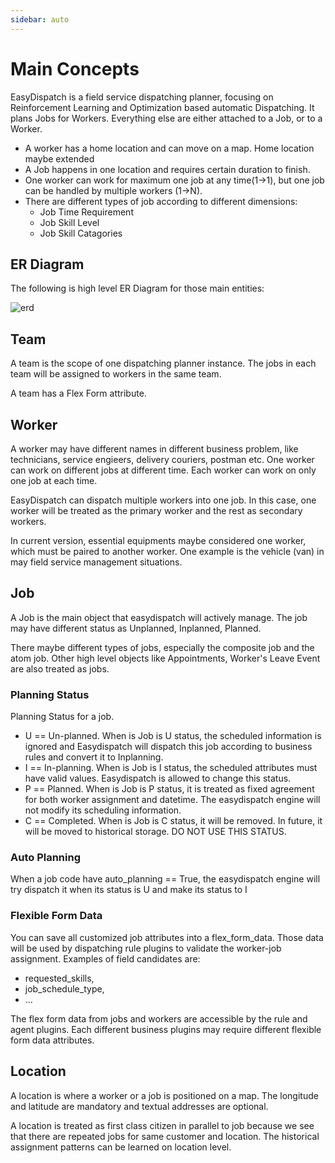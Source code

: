 ```yaml
---
sidebar: auto
---
```



# Main Concepts

EasyDispatch is a field service dispatching planner, focusing on Reinforcement Learning and Optimization based automatic Dispatching. It plans Jobs for Workers. Everything else are either attached to a Job, or to a Worker. 
- A worker has a home location and can move on a map. Home location maybe extended 
- A Job happens in one location and requires certain duration to finish.
- One worker can work for maximum one job at any time(1->1), but one job can be handled by multiple workers (1->N).
- There are different types of job according to different dimensions:
  - Job Time Requirement
  - Job Skill Level
  - Job Skill Catagories

## ER Diagram

The following is high level ER Diagram for those main entities:

![erd](/erd_easy_dispatch_20210819.png)

## Team

A team is the scope of one dispatching planner instance. The jobs in each team will be assigned to workers in the same team.

A team has a Flex Form attribute.

## Worker

A worker may have different names in different business problem, like technicians, service engieers, delivery couriers, postman etc. One worker can work on different jobs at different time. Each worker can work on only one job at each time.

EasyDispatch can dispatch multiple workers into one job. In this case, one worker will be treated as the primary worker and the rest as secondary workers.

In current version, essential equipments maybe considered one worker, which must be paired to another worker. One example is the vehicle (van) in may field service management situations.

## Job

A Job is the main object that easydispatch will actively manage. The job may have different status as Unplanned, Inplanned, Planned. 

There maybe different types of jobs, especially the composite job and the atom job. Other high level objects like Appointments, Worker's Leave Event are also treated as jobs.

### Planning Status

Planning Status for a job. 
- U == Un-planned. When is Job is U status, the scheduled information is ignored and Easydispatch will dispatch this job according to business rules and convert it to Inplanning. 
- I == In-planning. When is Job is I status, the scheduled attributes must have valid values. Easydispatch is allowed to change this status. 
- P == Planned. When is Job is P status, it is treated as fixed agreement for both worker assignment and datetime. The easydispatch engine will not modify its scheduling information.  
- C == Completed. When is Job is C status, it will be removed. In future, it will be moved to historical storage. DO NOT USE THIS STATUS. 

### Auto Planning

When a job code have auto_planning == True, the easydispatch engine will try dispatch it when its status is U and make its status to I

### Flexible Form Data

You can save all customized job attributes into a flex_form_data. Those data will be used by dispatching rule plugins to validate the worker-job assignment.  Examples of field candidates are: 
- requested_skills, 
- job_schedule_type, 
- ...

The flex form data from jobs and workers are accessible by the rule and agent plugins. Each different business plugins may require different flexible form data attributes.

## Location

A location is where a worker or a job is positioned on a map. The longitude and latitude are mandatory and textual addresses are optional.

A location is treated as first class citizen in parallel to job because we see that there are repeated jobs for same customer and location. The historical assignment patterns can be learned on location level.

